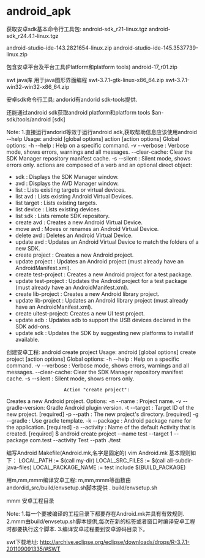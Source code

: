 # android_apk
获取安卓sdk基本命令行工具包:
android-sdk_r21-linux.tgz
android-sdk_r24.4.1-linux.tgz

android-studio-ide-143.2821654-linux.zip
android-studio-ide-145.3537739-linux.zip

包含安卓平台及平台工具(Platform和platform tools)
android-17_r01.zip

swt java库 用于java图形界面编程
swt-3.7.1-gtk-linux-x86_64.zip
swt-3.7.1-win32-win32-x86_64.zip

安卓sdk命令行工具:
andorid有andorid sdk-tools提供.

还能通过android sdk获取android platform和platform tools
$an-sdk/tools/android [sdk]

Note:
1.直接运行andorid等效于运行android adk,获取帮助信息应该使用android --help
Usage:
android [global options] action [action options]
Global options:
  -h --help       : Help on a specific command.
  -v --verbose    : Verbose mode, shows errors, warnings and all messages.
     --clear-cache: Clear the SDK Manager repository manifest cache.
  -s --silent     : Silent mode, shows errors only.
                                                          actions
                                                          are
                                                          composed
                                                          of a verb
                                                          and an
                                                          optional
                                                          direct
                                                          object:
-    sdk              : Displays the SDK Manager window.
-    avd              : Displays the AVD Manager window.
-   list              : Lists existing targets or virtual devices.
-   list avd          : Lists existing Android Virtual Devices.
-   list target       : Lists existing targets.
-   list device       : Lists existing devices.
-   list sdk          : Lists remote SDK repository.
- create avd          : Creates a new Android Virtual Device.
-   move avd          : Moves or renames an Android Virtual Device.
- delete avd          : Deletes an Android Virtual Device.
- update avd          : Updates an Android Virtual Device to match the folders
                        of a new SDK.
- create project      : Creates a new Android project.
- update project      : Updates an Android project (must already have an
                        AndroidManifest.xml).
- create test-project : Creates a new Android project for a test package.
- update test-project : Updates the Android project for a test package (must
                        already have an AndroidManifest.xml).
- create lib-project  : Creates a new Android library project.
- update lib-project  : Updates an Android library project (must already have
                        an AndroidManifest.xml).
- create uitest-project: Creates a new UI test project.
- update adb          : Updates adb to support the USB devices declared in the
                        SDK add-ons.
- update sdk          : Updates the SDK by suggesting new platforms to install
                        if available.

创建安卓工程:
android create project
       Usage:
       android [global options] create project [action options]
       Global options:
  -h --help       : Help on a specific command.
  -v --verbose    : Verbose mode, shows errors, warnings and all messages.
     --clear-cache: Clear the SDK Manager repository manifest cache.
  -s --silent     : Silent mode, shows errors only.

                         Action "create project":
  Creates a new Android project.
Options:
  -n --name          : Project name.
  -v --gradle-version: Gradle Android plugin version.
  -t --target        : Target ID of the new project. [required]
  -p --path          : The new project's directory. [required]
  -g --gradle        : Use gradle template.
  -k --package       : Android package name for the application. [required]
  -a --activity      : Name of the default Activity that is created.
                       [required]
$ android create project --name test --target 1 --package com.test --activity Test --path ./test

编写Android Makefile(Android.mk,名字是固定的)
vim Android.mk
基本规则如下：
LOCAL_PATH := $(call my-dir)
LOCAL_SRC_FILES	:= $(call all-subdir-java-files)
LOCAL_PACKAGE_NAME	:= test
include $(BUILD_PACKAGE)

用m,mm,mmm编译安卓工程: m,mm,mmm等函数由andordid_src/build/envsetup.sh脚本提供
. build/envsetup.sh

mmm 安卓工程目录

Note:
1.每一个要被编译的工程目录下都要存在Android.mk并具有有效规则.
2.mmm由build/envsetup.sh脚本提供,每次在新的标签或者窗口时编译安卓工程时都要执行这个脚本.
3.编译安卓过程要到安卓源码目录下。

swt下载地址:
http://archive.eclipse.org/eclipse/downloads/drops/R-3.7.1-201109091335/#SWT
